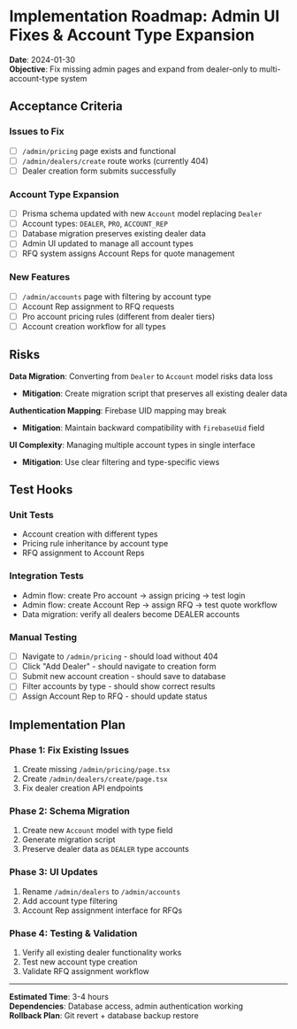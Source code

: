 # Implementation Roadmap: Admin UI Fixes & Account Type Expansion

**Date**: 2024-01-30  
**Objective**: Fix missing admin pages and expand from dealer-only to
multi-account-type system

## Acceptance Criteria

### Issues to Fix

- [ ] `/admin/pricing` page exists and functional
- [ ] `/admin/dealers/create` route works (currently 404)
- [ ] Dealer creation form submits successfully

### Account Type Expansion

- [ ] Prisma schema updated with new `Account` model replacing `Dealer`
- [ ] Account types: `DEALER`, `PRO`, `ACCOUNT_REP`
- [ ] Database migration preserves existing dealer data
- [ ] Admin UI updated to manage all account types
- [ ] RFQ system assigns Account Reps for quote management

### New Features

- [ ] `/admin/accounts` page with filtering by account type
- [ ] Account Rep assignment to RFQ requests
- [ ] Pro account pricing rules (different from dealer tiers)
- [ ] Account creation workflow for all types

## Risks

**Data Migration**: Converting from `Dealer` to `Account` model risks data loss

- **Mitigation**: Create migration script that preserves all existing dealer
  data

**Authentication Mapping**: Firebase UID mapping may break

- **Mitigation**: Maintain backward compatibility with `firebaseUid` field

**UI Complexity**: Managing multiple account types in single interface

- **Mitigation**: Use clear filtering and type-specific views

## Test Hooks

### Unit Tests

- Account creation with different types
- Pricing rule inheritance by account type
- RFQ assignment to Account Reps

### Integration Tests

- Admin flow: create Pro account → assign pricing → test login
- Admin flow: create Account Rep → assign RFQ → test quote workflow
- Data migration: verify all dealers become DEALER accounts

### Manual Testing

- [ ] Navigate to `/admin/pricing` - should load without 404
- [ ] Click "Add Dealer" - should navigate to creation form
- [ ] Submit new account creation - should save to database
- [ ] Filter accounts by type - should show correct results
- [ ] Assign Account Rep to RFQ - should update status

## Implementation Plan

### Phase 1: Fix Existing Issues

1. Create missing `/admin/pricing/page.tsx`
2. Create `/admin/dealers/create/page.tsx`
3. Fix dealer creation API endpoints

### Phase 2: Schema Migration

1. Create new `Account` model with type field
2. Generate migration script
3. Preserve dealer data as `DEALER` type accounts

### Phase 3: UI Updates

1. Rename `/admin/dealers` to `/admin/accounts`
2. Add account type filtering
3. Account Rep assignment interface for RFQs

### Phase 4: Testing & Validation

1. Verify all existing dealer functionality works
2. Test new account type creation
3. Validate RFQ assignment workflow

---

**Estimated Time**: 3-4 hours  
**Dependencies**: Database access, admin authentication working  
**Rollback Plan**: Git revert + database backup restore
